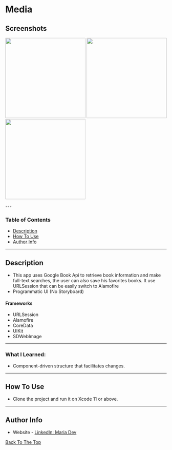 # Media

## Screenshots

<p float="left">
<img src="https://github.com/mariadev/media/blob/main/ScreenShots/image1.png" width="250">
<img src="https://github.com/mariadev/media/blob/main/ScreenShots/image2.png" width="250">
<img src="https://github.com/mariadev/media/blob/main/ScreenShots/image3.png" width="250">
</p>
---

### Table of Contents

- [Description](#description)
- [How To Use](#how-to-use)
- [Author Info](#author-info)

---

## Description

- This app uses Google Book Api to retrieve book information and make full-text searches, the user can also save his favorites books. It use URLSession that can be easily switch to Alamofire
- Programmatic UI (No Storyboard)

#### Frameworks

- URLSession
- Alamofire
- CoreData
- UIKit
- SDWebImage

---
### What I Learned:
- Component-driven structure that facilitates changes.
---

## How To Use

- Clone the project and run it on Xcode 11 or above.
---

## Author Info

- Website - [LinkedIn: Maria Dev](https://www.linkedin.com/in/mariadev/)

[Back To The Top](#Media)
